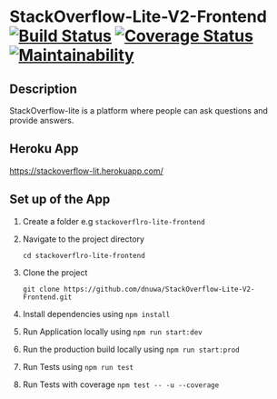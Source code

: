 # StackOverflow-Lite-V2-Frontend				[![Build Status](https://travis-ci.org/dnuwa/StackOverflow-Lite-V2-Frontend.svg?branch=develop)](https://travis-ci.org/dnuwa/StackOverflow-Lite-V2-Frontend)								[![Coverage Status](https://coveralls.io/repos/github/dnuwa/StackOverflow-Lite-V2-Frontend/badge.svg)](https://coveralls.io/github/dnuwa/StackOverflow-Lite-V2-Frontend)								[![Maintainability](https://api.codeclimate.com/v1/badges/9271b13c1c51415316c3/maintainability)](https://codeclimate.com/github/dnuwa/StackOverflow-Lite-V2-Frontend/maintainability)


## Description

StackOverflow-lite is a platform where people can ask questions and provide answers.

## Heroku App

https://stackoverflow-lit.herokuapp.com/

## Set up of the App

1. Create a folder e.g `stackoverflro-lite-frontend`

2. Navigate to the project directory

   `cd stackoverflro-lite-frontend`

3. Clone the project

   `git clone https://github.com/dnuwa/StackOverflow-Lite-V2-Frontend.git`

4. Install dependencies using `npm install`

5. Run Application locally using `npm run start:dev`

6. Run the production build locally using `npm run start:prod`

7. Run Tests using `npm run test`

8. Run Tests with coverage `npm test -- -u --coverage`
